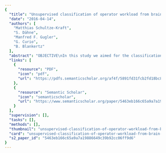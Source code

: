 ```yaml
---
{
  "title": "Unsupervised classification of operator workload from brain signals.",
  "date": "2016-04-14",
  "authors": [
    "Matthias Schultze-Kraft",
    "S. Dähne",
    "Manfred F. Gugler",
    "G. Curio",
    "B. Blankertz"
  ],
  "abstract": "OBJECTIVE\nIn this study we aimed for the classification of operator workload as it is expected in many real-life workplace environments. We explored brain-signal based workload predictors that differ with respect to the level of label information required for training, including entirely unsupervised approaches.\n\n\nAPPROACH\nSubjects executed a task on a touch screen that required continuous effort of visual and motor processing with alternating difficulty. We first employed classical approaches for workload state classification that operate on the sensor space of EEG and compared those to the performance of three state-of-the-art spatial filtering methods: common spatial patterns (CSPs) analysis, which requires binary label information; source power co-modulation (SPoC) analysis, which uses the subjects' error rate as a target function; and canonical SPoC (cSPoC) analysis, which solely makes use of cross-frequency power correlations induced by different states of workload and thus represents an unsupervised approach. Finally, we investigated the effects of fusing brain signals and peripheral physiological measures (PPMs) and examined the added value for improving classification performance.\n\n\nMAIN RESULTS\nMean classification accuracies of 94%, 92% and 82% were achieved with CSP, SPoC, cSPoC, respectively. These methods outperformed the approaches that did not use spatial filtering and they extracted physiologically plausible components. The performance of the unsupervised cSPoC is significantly increased by augmenting it with PPM features.\n\n\nSIGNIFICANCE\nOur analyses ensured that the signal sources used for classification were of cortical origin and not contaminated with artifacts. Our findings show that workload states can be successfully differentiated from brain signals, even when less and less information from the experimental paradigm is used, thus paving the way for real-world applications in which label information may be noisy or entirely unavailable.",
  "links": [
    {
      "resource": "PDF",
      "icon": "pdf",
      "url": "https://pdfs.semanticscholar.org/af4f/5891fd31fcb2fd18bc81f2e8a616c71d299a.pdf"
    },
    {
      "resource": "Semantic Scholar",
      "icon": "semanticscholar",
      "url": "https://www.semanticscholar.org/paper/5463eb166c65a9a7a19886649c39b92cc06ff9d6"
    }
  ],
  "supervision": [],
  "tasks": [],
  "methods": [],
  "thumbnail": "unsupervised-classification-of-operator-workload-from-brain-signals-thumb.jpg",
  "card": "unsupervised-classification-of-operator-workload-from-brain-signals-card.jpg",
  "s2_paper_id": "5463eb166c65a9a7a19886649c39b92cc06ff9d6"
}
---
```


